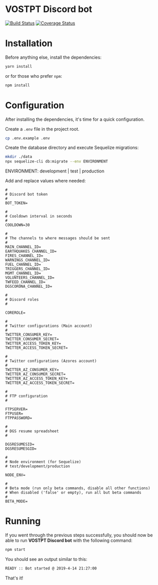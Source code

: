 # VOSTPT Discord bot

[![Build Status](https://travis-ci.com/vostpt/bot.svg?branch=master)](https://travis-ci.com/vostpt/bot)
[![Coverage Status](https://coveralls.io/repos/github/vostpt/bot/badge.svg?branch=master)](https://coveralls.io/github/vostpt/bot?branch=master)

# Installation
Before anything else, install the dependencies:
```sh
yarn install
```

or for those who prefer `npm`:
```sh
npm install
```

# Configuration
After installing the dependencies, it's time for a quick configuration.

Create a `.env` file in the project root.

```sh
cp .env.example .env
```

Create the database directory and execute Sequelize migrations:

```bash
mkdir ./data
npx sequelize-cli db:migrate --env ENVIRONMENT
```

ENVIRONMENT: development | test | production

Add and replace values where needed:

```
#
# Discord bot token
#
BOT_TOKEN=

#
# Cooldown interval in seconds
#
COOLDOWN=30

#
# The channels to where messages should be sent
#
MAIN_CHANNEL_ID=
EARTHQUAKES_CHANNEL_ID=
FIRES_CHANNEL_ID=
WARNINGS_CHANNEL_ID=
FUEL_CHANNEL_ID=
TRIGGERS_CHANNEL_ID=
MGMT_CHANNEL_ID=
VOLUNTEERS_CHANNEL_ID=
TWFEED_CHANNEL_ID=
DGSCORONA_CHANNEL_ID=

#
# Discord roles
#

COREROLE=

#
# Twitter configurations (Main account)
#
TWITTER_CONSUMER_KEY=
TWITTER_CONSUMER_SECRET=
TWITTER_ACCESS_TOKEN_KEY=
TWITTER_ACCESS_TOKEN_SECRET=

#
# Twitter configurations (Azores account)
#
TWITTER_AZ_CONSUMER_KEY=
TWITTER_AZ_CONSUMER_SECRET=
TWITTER_AZ_ACCESS_TOKEN_KEY=
TWITTER_AZ_ACCESS_TOKEN_SECRET=

#
# FTP configuration
#

FTPSERVER=
FTPUSER=
FTPPASSWORD=

#
# DGS resume spreadsheet
#

DGSRESUMESID=
DGSRESUMESGID=

#
# Node environment (for Sequelize)
# test/development/production

NODE_ENV=

#
# Beta mode (run only beta commands, disable all other functions)
# When disabled ('false' or empty), run all but beta commands
#
BETA_MODE=
```

# Running
If you went through the previous steps successfully, you should now be able to run **VOSTPT Discord bot** with the following command:

```sh
npm start
```

You should see an output similar to this:
```sh
READY :: Bot started @ 2019-4-14 21:27:00
```

That's it!
